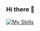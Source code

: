 ### Hi there 👋
[![My Skills](https://skillicons.dev/icons?i=js,html,css,bootstrap,jquery,mongodb,postman,react,tailwind,nodejs,express)](https://skillicons.dev)
<!--
**punkyDeveloper/punkyDeveloper** is a ✨ _special_ ✨ repository because its `README.md` (this file) appears on your GitHub profile.

Here are some ideas to get you started:

- 🔭 I’m currently working on ...
- 🌱 I’m currently learning ...
- 👯 I’m looking to collaborate on ...
- 🤔 I’m looking for help with ...
- 💬 Ask me about ...
- 📫 How to reach me: ...
- 😄 Pronouns: ...
- ⚡ Fun fact: ...
-->
